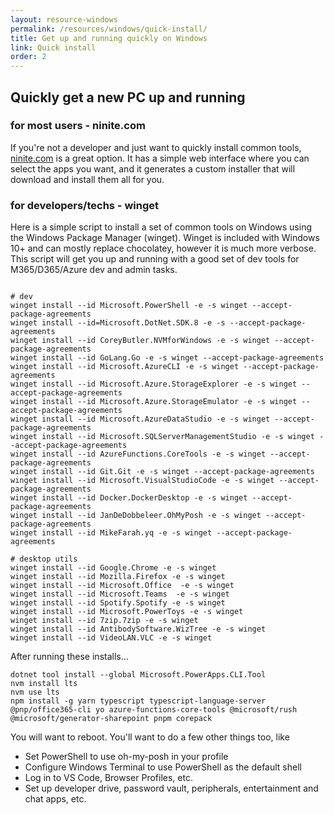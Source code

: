 ```yaml
---
layout: resource-windows
permalink: /resources/windows/quick-install/
title: Get up and running quickly on Windows
link: Quick install
order: 2
---
```


## Quickly get a new PC up and running

### for most users - ninite.com

If you're not a developer and just want to quickly install common tools, [ninite.com](https://ninite.com/) is a great option. It has a simple web interface where you can select the apps you want, and it generates a custom installer that will download and install them all for you.

### for developers/techs - winget

Here is a simple script to install a set of common tools on Windows using the Windows Package Manager (winget). Winget is included with Windows 10+ and can mostly replace chocolatey, however it is much more verbose. This script will get you up and running with a good set of dev tools for M365/D365/Azure dev and admin tasks.

```pwsh

# dev
winget install --id Microsoft.PowerShell -e -s winget --accept-package-agreements
winget install --id=Microsoft.DotNet.SDK.8 -e -s --accept-package-agreements
winget install --id CoreyButler.NVMforWindows -e -s winget --accept-package-agreements
winget install --id GoLang.Go -e -s winget --accept-package-agreements
winget install --id Microsoft.AzureCLI -e -s winget --accept-package-agreements
winget install --id Microsoft.Azure.StorageExplorer -e -s winget --accept-package-agreements
winget install --id Microsoft.Azure.StorageEmulator -e -s winget --accept-package-agreements
winget install --id Microsoft.AzureDataStudio -e -s winget --accept-package-agreements
winget install --id Microsoft.SQLServerManagementStudio -e -s winget --accept-package-agreements
winget install --id AzureFunctions.CoreTools -e -s winget --accept-package-agreements
winget install --id Git.Git -e -s winget --accept-package-agreements
winget install --id Microsoft.VisualStudioCode -e -s winget --accept-package-agreements
winget install --id Docker.DockerDesktop -e -s winget --accept-package-agreements
winget install --id JanDeDobbeleer.OhMyPosh -e -s winget --accept-package-agreements
winget install --id MikeFarah.yq -e -s winget --accept-package-agreements

# desktop utils
winget install --id Google.Chrome -e -s winget
winget install --id Mozilla.Firefox -e -s winget
winget install --id Microsoft.Office  -e -s winget
winget install --id Microsoft.Teams  -e -s winget
winget install --id Spotify.Spotify -e -s winget
winget install --id Microsoft.PowerToys -e -s winget
winget install --id 7zip.7zip -e -s winget
winget install --id AntibodySoftware.WizTree -e -s winget
winget install --id VideoLAN.VLC -e -s winget

```

After running these installs...

```pwsh
dotnet tool install --global Microsoft.PowerApps.CLI.Tool
nvm install lts
nvm use lts
npm install -g yarn typescript typescript-language-server @pnp/office365-cli yo azure-functions-core-tools @microsoft/rush @microsoft/generator-sharepoint pnpm corepack
```

You will want to reboot. You'll want to do a few other things too, like

- Set PowerShell to use oh-my-posh in your profile
- Configure Windows Terminal to use PowerShell as the default shell
- Log in to VS Code, Browser Profiles, etc.
- Set up developer drive, password vault, peripherals, entertainment and chat apps, etc.